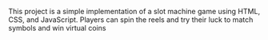 This project is a simple implementation of a slot machine game using HTML, CSS, and JavaScript. Players can spin the reels and try their luck to match symbols and win virtual coins

